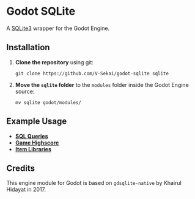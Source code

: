 # Godot SQLite

A [SQLite3](https://www.sqlite.org/) wrapper for the Godot Engine.

## Installation

1. **Clone the repository** using git:

   ```
   git clone https://github.com/V-Sekai/godot-sqlite sqlite
   ```

2. **Move the `sqlite` folder** to the `modules` folder inside the Godot Engine source:

   ```
   mv sqlite godot/modules/
   ```

## Example Usage

- [**SQL Queries**](https://github.com/V-Sekai/godot-sqlite/blob/master/demo/SQLite/sql_queries.gd)
- [**Game Highscore**](https://github.com/V-Sekai/godot-sqlite/blob/master/demo/SQLite/game_highscore.gd)
- [**Item Libraries**](https://github.com/V-Sekai/godot-sqlite/blob/master/demo/SQLite/item_database.gd)

## Credits

This engine module for Godot is based on `gdsqlite-native` by Khairul Hidayat in 2017.